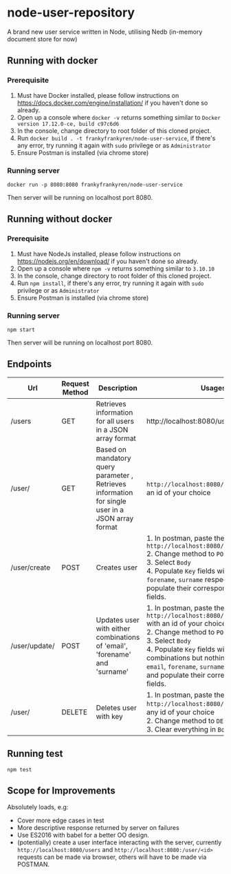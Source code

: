 # node-user-repository
A brand new user service written in Node, utilising Nedb (in-memory document store for now)

## Running with docker
### Prerequisite
1. Must have Docker installed, please follow instructions on https://docs.docker.com/engine/installation/ if you haven't done so already.
2. Open up a console where ```docker -v``` returns something similar to ```Docker version 17.12.0-ce, build c97c6d6```
3. In the console, change directory to root folder of this cloned project.
4. Run ```docker build . -t frankyfrankyren/node-user-service```, if there's any error, try running it again with ```sudo``` privilege or as ```Administrator```
5. Ensure Postman is installed (via chrome store)

### Running server
```
docker run -p 8080:8080 frankyfrankyren/node-user-service
```
Then server will be running on localhost port 8080.</br>

## Running without docker
### Prerequisite
1. Must have NodeJs installed, please follow instructions on https://nodejs.org/en/download/ if you haven't done so already.
2. Open up a console where ```npm -v``` returns something similar to ```3.10.10```
3. In the console, change directory to root folder of this cloned project.
4. Run ```npm install```, if there's any error, try running it again with ```sudo``` privilege or as ```Administrator```
5. Ensure Postman is installed (via chrome store)

### Running server
```
npm start
```
Then server will be running on localhost port 8080.</br>



## Endpoints
| Url | Request Method | Description | Usages | Sample Output |
|---|---|---|---|---|
| /users | GET | Retrieves information for all users in a JSON array format | http://localhost:8080/users | ```[]``` if there are no users </br> ```[{"id":"123","email":"example@hotmail.com","forename":"Yankai","surname":"Ren","created":"2018-01-04T00:33:34.987Z"}]``` if users exists |
| /user/<id> | GET | Based on mandatory query parameter <id>, Retrieves information for single user in a JSON array format | ```http://localhost:8080/user/<id>``` with an id of your choice | ```404``` if user does not exist </br> ```{"id":"123","email":"example@hotmail.com","forename":"Yankai","surname":"Ren","created":"2018-01-04T00:33:34.987Z"}``` if user exists |
| /user/create | POST | Creates user | 1. In postman, paste the following url ```http://localhost:8080/user/create``` </br> 2. Change method to ```POST``` </br> 3. Select ```Body``` </br> 4. Populate ```Key``` fields with ```id```, ```email```, ```forename```, ```surname``` respectively, and populate their corresponding ```Value``` fields. | ```400``` if request body is mal-formed (either unknown fields or illegal values) </br> ```409``` if user with the same ```id``` already exists </br> ```201``` if accepted |
| /user/update/<id> | POST | Updates user <id> with either combinations of 'email', 'forename' and 'surname' | 1. In postman, paste the following url ```http://localhost:8080/user/update/<id>``` with an id of your choice </br> 2. Change method to ```POST``` </br> 3. Select ```Body``` </br> 4. Populate ```Key``` fields with any combinations but nothing more than ```email```, ```forename```, ```surname``` respectively, and populate their corresponding ```Value``` fields. | ```400``` if request body is mal-formed (either unknown fields or illegal values) </br> ```404``` if user id does not exist </br> ```204``` if accepted | 
| /user/<id> | DELETE | Deletes user with key <id> | 1. In postman, paste the following url ```http://localhost:8080/user/<id>``` with any id of your choice </br> 2. Change method to ```DELETE``` </br> 3. Clear everything in ```Body``` section | ```404``` if user id does not exist </br> ```204``` if accepted |

## Running test
```
npm test
```

## Scope for Improvements
Absolutely loads, e.g:
* Cover more edge cases in test
* More descriptive response returned by server on failures
* Use ES2016 with babel for a better OO design.
* (potentially) create a user interface interacting with the server, currently ```http://localhost:8080/users``` and ```http://localhost:8080:/user/<id>``` requests can be made via browser, others will have to be made via POSTMAN.

